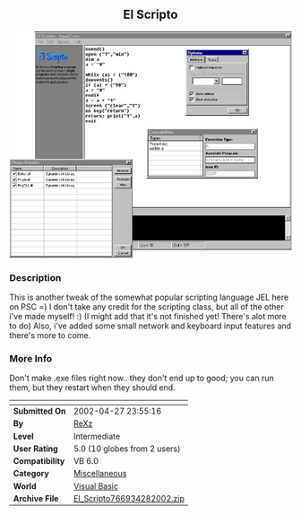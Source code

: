 ﻿<div align="center">

## El Scripto

<img src="PIC2002427186319717.jpg">
</div>

### Description

This is another tweak of the somewhat popular scripting language JEL here on PSC =) I don't take any credit for the scripting class, but all of the other i've made myself! :) (I might add that it's not finished yet! There's alot more to do) Also, i've added some small network and keyboard input features and there's more to come.
 
### More Info
 
Don't make .exe files right now.. they don't end up to good; you can run them, but they restart when they should end.


<span>             |<span>
---                |---
**Submitted On**   |2002-04-27 23:55:16
**By**             |[ReXz](https://github.com/Planet-Source-Code/PSCIndex/blob/master/ByAuthor/rexz.md)
**Level**          |Intermediate
**User Rating**    |5.0 (10 globes from 2 users)
**Compatibility**  |VB 6\.0
**Category**       |[Miscellaneous](https://github.com/Planet-Source-Code/PSCIndex/blob/master/ByCategory/miscellaneous__1-1.md)
**World**          |[Visual Basic](https://github.com/Planet-Source-Code/PSCIndex/blob/master/ByWorld/visual-basic.md)
**Archive File**   |[El\_Scripto766934282002\.zip](https://github.com/Planet-Source-Code/rexz-el-scripto__1-34178/archive/master.zip)








